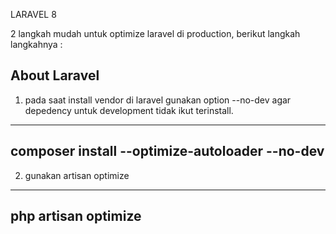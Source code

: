 
LARAVEL 8 

2 langkah mudah untuk optimize laravel di production, berikut langkah langkahnya :



## About Laravel

1. pada saat install vendor di laravel gunakan option --no-dev agar depedency untuk development tidak ikut terinstall.
------------------------------------------------------------------------------
composer install --optimize-autoloader --no-dev
------------------------------------------------------------------------------
2. gunakan artisan optimize
-----------------------------------------------
php artisan optimize
-----------------------------------------------
